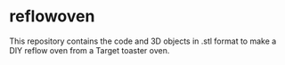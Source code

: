 # reflowoven
This repository contains the code and 3D objects in .stl format to make a DIY reflow oven from a Target toaster oven.
